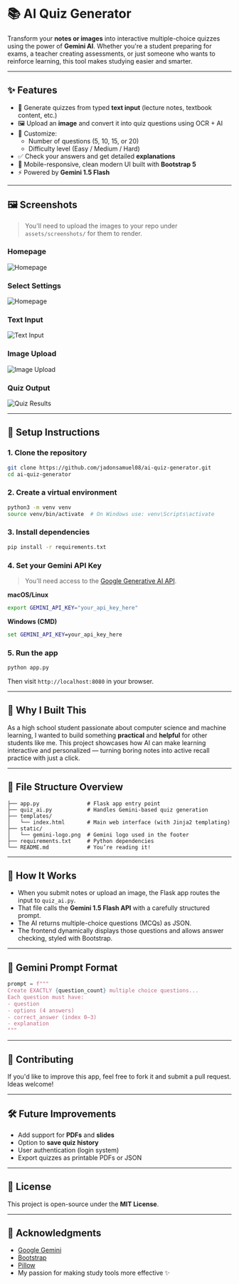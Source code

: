 # 📚 AI Quiz Generator

Transform your **notes or images** into interactive multiple-choice quizzes using the power of **Gemini AI**. Whether you're a student preparing for exams, a teacher creating assessments, or just someone who wants to reinforce learning, this tool makes studying easier and smarter.

---

## ✨ Features

- 📝 Generate quizzes from typed **text input** (lecture notes, textbook content, etc.)
- 🖼️ Upload an **image** and convert it into quiz questions using OCR + AI
- 🎯 Customize:
  - Number of questions (5, 10, 15, or 20)
  - Difficulty level (Easy / Medium / Hard)
- ✅ Check your answers and get detailed **explanations**
- 📱 Mobile-responsive, clean modern UI built with **Bootstrap 5**
- ⚡ Powered by **Gemini 1.5 Flash**

---

## 🖼️ Screenshots

> You'll need to upload the images to your repo under `assets/screenshots/` for them to render.

### Homepage
![Homepage](assets/screenshots/ai-quiz1.png)

### Select Settings
![Homepage](assets/screenshots/ai-quiz2.png)

### Text Input
![Text Input](assets/screenshots/ai-quiz3.png)

### Image Upload
![Image Upload](assets/screenshots/ai-quiz4.png)

### Quiz Output
![Quiz Results](assets/screenshots/ai-quiz5.png)

---

## 🔧 Setup Instructions

### 1. Clone the repository
```bash
git clone https://github.com/jadonsamuel08/ai-quiz-generator.git
cd ai-quiz-generator
```

### 2. Create a virtual environment
```bash
python3 -m venv venv
source venv/bin/activate  # On Windows use: venv\Scripts\activate
```

### 3. Install dependencies
```bash
pip install -r requirements.txt
```

### 4. Set your Gemini API Key  
> You'll need access to the [Google Generative AI API](https://ai.google.dev/).

**macOS/Linux**
```bash
export GEMINI_API_KEY="your_api_key_here"
```

**Windows (CMD)**
```cmd
set GEMINI_API_KEY=your_api_key_here
```

### 5. Run the app
```bash
python app.py
```

Then visit `http://localhost:8080` in your browser.

---

## 🧠 Why I Built This

As a high school student passionate about computer science and machine learning, I wanted to build something **practical** and **helpful** for other students like me. This project showcases how AI can make learning interactive and personalized — turning boring notes into active recall practice with just a click.

---

## 📁 File Structure Overview

```
├── app.py               # Flask app entry point
├── quiz_ai.py           # Handles Gemini-based quiz generation
├── templates/
│   └── index.html       # Main web interface (with Jinja2 templating)
├── static/
│   └── gemini-logo.png  # Gemini logo used in the footer
├── requirements.txt     # Python dependencies
└── README.md            # You’re reading it!
```

---

## 🧠 How It Works

- When you submit notes or upload an image, the Flask app routes the input to `quiz_ai.py`.
- That file calls the **Gemini 1.5 Flash API** with a carefully structured prompt.
- The AI returns multiple-choice questions (MCQs) as JSON.
- The frontend dynamically displays those questions and allows answer checking, styled with Bootstrap.

---

## 📄 Gemini Prompt Format

```python
prompt = f"""
Create EXACTLY {question_count} multiple choice questions...
Each question must have:
- question
- options (4 answers)
- correct_answer (index 0–3)
- explanation
"""
```

---

## 🤝 Contributing

If you'd like to improve this app, feel free to fork it and submit a pull request. Ideas welcome!

---

## 🛠️ Future Improvements

- Add support for **PDFs** and **slides**
- Option to **save quiz history**
- User authentication (login system)
- Export quizzes as printable PDFs or JSON

---

## 📃 License

This project is open-source under the **MIT License**.

---

## 🙌 Acknowledgments

- [Google Gemini](https://ai.google.dev/)
- [Bootstrap](https://getbootstrap.com/)
- [Pillow](https://python-pillow.org/)
- My passion for making study tools more effective ✨
